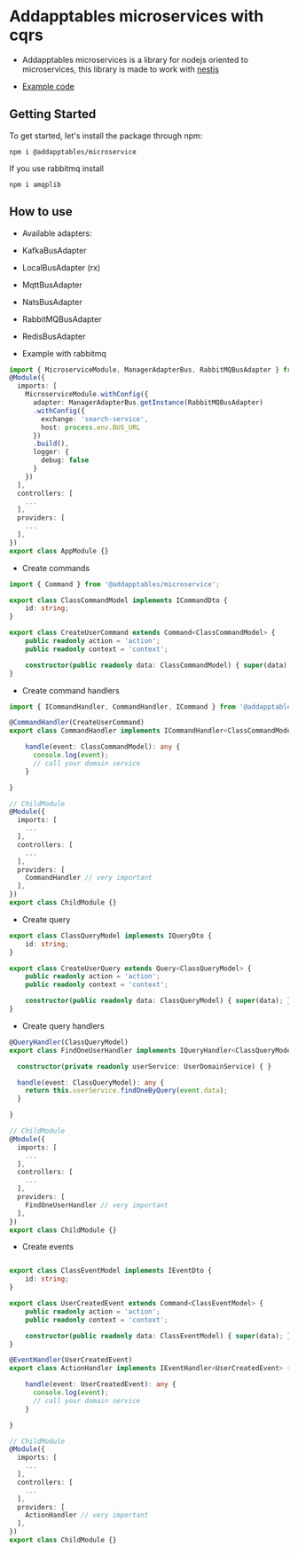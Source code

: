 # Addapptables microservices with cqrs

- Addapptables microservices is a library for nodejs oriented to microservices,
this library is made to work with [nestjs](https://docs.nestjs.com/)

- [Example code](https://github.com/addapptables/boilerplate)

## Getting Started
To get started, let's install the package through npm:

```
npm i @addapptables/microservice
```

If you use rabbitmq install
```
npm i amqplib
```

## How to use
- Available adapters:
- KafkaBusAdapter
- LocalBusAdapter (rx)
- MqttBusAdapter
- NatsBusAdapter
- RabbitMQBusAdapter
- RedisBusAdapter

- Example with rabbitmq
```typescript
import { MicroserviceModule, ManagerAdapterBus, RabbitMQBusAdapter } from '@addapptables/microservice';
@Module({
  imports: [
    MicroserviceModule.withConfig({
      adapter: ManagerAdapterBus.getInstance(RabbitMQBusAdapter)
      .withConfig({
        exchange: 'search-service',
        host: process.env.BUS_URL
      })
      .build(),
      logger: {
        debug: false
      }
    })
  ],
  controllers: [
    ...
  ],
  providers: [
    ...
  ],
})
export class AppModule {}
```

- Create commands

```typescript
import { Command } from '@addapptables/microservice';

export class ClassCommandModel implements ICommandDto {
    id: string;
}

export class CreateUserCommand extends Command<ClassCommandModel> {
    public readonly action = 'action';
    public readonly context = 'context';

    constructor(public readonly data: ClassCommandModel) { super(data); }
}
```

- Create command handlers
```typescript
import { ICommandHandler, CommandHandler, ICommand } from '@addapptables/cqrs';

@CommandHandler(CreateUserCommand)
export class CommandHandler implements ICommandHandler<ClassCommandModel> {

    handle(event: ClassCommandModel): any {
      console.log(event);
      // call your domain service
    }

}

// ChildModule
@Module({
  imports: [
    ...
  ],
  controllers: [
    ...
  ],
  providers: [
    CommandHandler // very important
  ],
})
export class ChildModule {}
```

- Create query

```typescript
export class ClassQueryModel implements IQueryDto {
    id: string;
}

export class CreateUserQuery extends Query<ClassQueryModel> {
    public readonly action = 'action';
    public readonly context = 'context';

    constructor(public readonly data: ClassQueryModel) { super(data); }
}
```

- Create query handlers
```typescript
@QueryHandler(ClassQueryModel)
export class FindOneUserHandler implements IQueryHandler<ClassQueryModel> {

  constructor(private readonly userService: UserDomainService) { }

  handle(event: ClassQueryModel): any {
    return this.userService.findOneByQuery(event.data);
  }

}

// ChildModule
@Module({
  imports: [
    ...
  ],
  controllers: [
    ...
  ],
  providers: [
    FindOneUserHandler // very important
  ],
})
export class ChildModule {}
```

- Create events

```typescript

export class ClassEventModel implements IEventDto {
    id: string;
}

export class UserCreatedEvent extends Command<ClassEventModel> {
    public readonly action = 'action';
    public readonly context = 'context';

    constructor(public readonly data: ClassEventModel) { super(data); }
}
```

```typescript
@EventHandler(UserCreatedEvent)
export class ActionHandler implements IEventHandler<UserCreatedEvent> {

    handle(event: UserCreatedEvent): any {
      console.log(event);
      // call your domain service
    }

}

// ChildModule
@Module({
  imports: [
    ...
  ],
  controllers: [
    ...
  ],
  providers: [
    ActionHandler // very important
  ],
})
export class ChildModule {}
```


